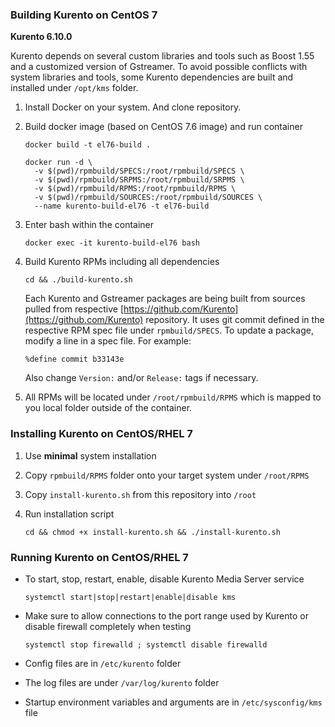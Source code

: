 ### Building Kurento on CentOS 7

**Kurento 6.10.0**

Kurento depends on several custom libraries and tools such as Boost 1.55 and a customized version of Gstreamer. To avoid possible conflicts with system libraries and tools, some Kurento dependencies are built and installed under `/opt/kms` folder.

1. Install Docker on your system. And clone repository.

2. Build docker image (based on CentOS 7.6 image) and run container

	```
	docker build -t el76-build .
	
	docker run -d \
	  -v $(pwd)/rpmbuild/SPECS:/root/rpmbuild/SPECS \
	  -v $(pwd)/rpmbuild/SRPMS:/root/rpmbuild/SRPMS \
	  -v $(pwd)/rpmbuild/RPMS:/root/rpmbuild/RPMS \
	  -v $(pwd)/rpmbuild/SOURCES:/root/rpmbuild/SOURCES \
	  --name kurento-build-el76 -t el76-build
	```

3. Enter bash within the container

	```
	docker exec -it kurento-build-el76 bash
	```

4. Build Kurento RPMs including all dependencies

	```
	cd && ./build-kurento.sh
	```
	
	Each Kurento and Gstreamer packages are being built from sources pulled from respective [https://github.com/Kurento](https://github.com/Kurento) repository. It uses git commit defined in the respective RPM spec file under `rpmbuild/SPECS`.
	To update a package, modify a line in a spec file. For example:
	
	```
	%define commit b33143e
	```
	
	Also change `Version:` and/or `Release:` tags if necessary.

5. All RPMs will be located under `/root/rpmbuild/RPMS` which is mapped to you local folder outside of the container.

### Installing Kurento on CentOS/RHEL 7

1. Use **minimal** system installation

2. Copy `rpmbuild/RPMS` folder onto your target system under `/root/RPMS`

3. Copy `install-kurento.sh` from this repository into `/root`

4. Run installation script

	```
	cd && chmod +x install-kurento.sh && ./install-kurento.sh
	```
	
### Running Kurento on CentOS/RHEL 7

* To start, stop, restart, enable, disable Kurento Media Server service

	```
	systemctl start|stop|restart|enable|disable kms
	```

* Make sure to allow connections to the port range used by Kurento or disable firewall completely when testing

	```
	systemctl stop firewalld ; systemctl disable firewalld
	```

* Config files are in `/etc/kurento` folder

* The log files are under `/var/log/kurento` folder

* Startup environment variables and arguments are in `/etc/sysconfig/kms` file
